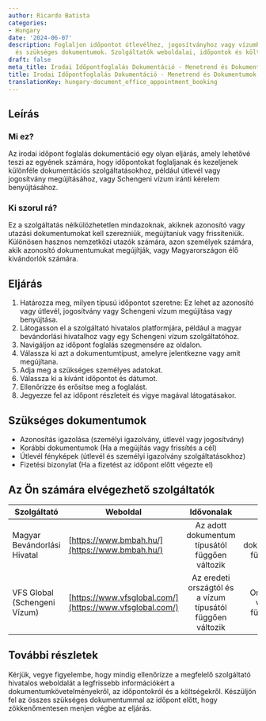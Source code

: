 ```yaml
---
author: Ricardo Batista
categories:
- Hungary
date: '2024-06-07'
description: Foglaljon időpontot útlevélhez, jogosítványhoz vagy vízumhoz. Lépések
  és szükséges dokumentumok. Szolgáltatók weboldalai, időpontok és költségek.
draft: false
meta_title: Irodai Időpontfoglalás Dokumentáció - Menetrend és Dokumentumok
title: Irodai Időpontfoglalás Dokumentáció - Menetrend és Dokumentumok
translationKey: hungary-document_office_appointment_booking
---
```



## Leírás
### Mi ez?
Az irodai időpont foglalás dokumentáció egy olyan eljárás, amely lehetővé teszi az egyének számára, hogy időpontokat foglaljanak és kezeljenek különféle dokumentációs szolgáltatásokhoz, például útlevél vagy jogosítvány megújításához, vagy Schengeni vízum iránti kérelem benyújtásához.

### Ki szorul rá?
Ez a szolgáltatás nélkülözhetetlen mindazoknak, akiknek azonosító vagy utazási dokumentumokat kell szerezniük, megújítaniuk vagy frissíteniük. Különösen hasznos nemzetközi utazók számára, azon személyek számára, akik azonosító dokumentumukat megújítják, vagy Magyarországon élő kivándorlók számára.

## Eljárás
1. Határozza meg, milyen típusú időpontot szeretne: Ez lehet az azonosító vagy útlevél, jogosítvány vagy Schengeni vízum megújítása vagy benyújtása.
2. Látogasson el a szolgáltató hivatalos platformjára, például a magyar bevándorlási hivatalhoz vagy egy Schengeni vízum szolgáltatóhoz.
3. Navigáljon az időpont foglalás szegmensére az oldalon.
4. Válassza ki azt a dokumentumtípust, amelyre jelentkezne vagy amit megújítana.
5. Adja meg a szükséges személyes adatokat.
6. Válassza ki a kívánt időpontot és dátumot.
7. Ellenőrizze és erősítse meg a foglalást.
8. Jegyezze fel az időpont részleteit és vigye magával látogatásakor.

## Szükséges dokumentumok
- Azonosítás igazolása (személyi igazolvány, útlevél vagy jogosítvány)
- Korábbi dokumentumok (Ha a megújítás vagy frissítés a cél)
- Útlevél fényképek (útlevél és személyi igazolvány szolgáltatásokhoz)
- Fizetési bizonylat (Ha a fizetést az időpont előtt végezte el)

## Az Ön számára elvégezhető szolgáltatók

| Szolgáltató        |     Weboldal     |     Idővonalak    |       Költségek      |
| --------------- | --------------- |  :-------------: | :-------------: |
| Magyar Bevándorlási Hivatal      |  [https://www.bmbah.hu/](https://www.bmbah.hu/)      |      Az adott dokumentum típusától függően változik      |        Az adott dokumentumtípustól függően változik      |
| VFS Global (Schengeni Vízum) | [https://www.vfsglobal.com/](https://www.vfsglobal.com/) |  Az eredeti országtól és a vízum típusától függően változik | Országonként és vízum típustól függően változik |

## További részletek
Kérjük, vegye figyelembe, hogy mindig ellenőrizze a megfelelő szolgáltató hivatalos weboldalát a legfrissebb információkért a dokumentumkövetelményekről, az időpontokról és a költségekről. Készüljön fel az összes szükséges dokumentummal az időpont előtt, hogy zökkenőmentesen menjen végbe az eljárás.